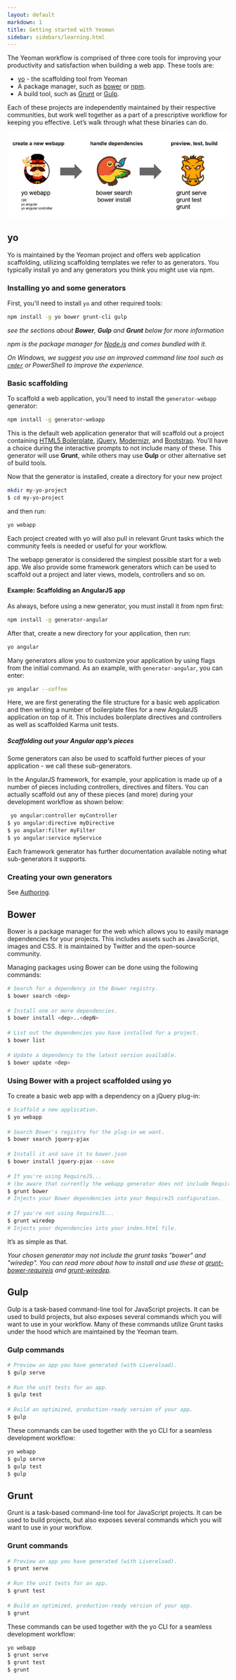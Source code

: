 ```yaml
---
layout: default
markdown: 1
title: Getting started with Yeoman
sidebar: sidebars/learning.html
---
```


The Yeoman workflow is comprised of three core tools for improving your productivity and satisfaction when building a web app. These tools are:

* [yo](https://github.com/yeoman/yo) - the scaffolding tool from Yeoman
* A package manager, such as [bower](http://bower.io) or [npm](http://npmjs.org).
* A build tool, such as [Grunt](http://gruntjs.com/) or [Gulp](http://gulpjs.com/).

Each of these projects are independently maintained by their respective communities, but work well together as a part of a prescriptive workflow for keeping you effective. Let’s walk through what these binaries can do.

<p class="toolset">
  <img class="full" src="/assets/img/workflow.jpg">
</p>

## yo

Yo is maintained by the Yeoman project and offers web application scaffolding, utilizing scaffolding templates we refer to as generators. You typically install yo and any generators you think you might use via npm.

### Installing yo and some generators

First, you'll need to install `yo` and other required tools:

```sh
npm install -g yo bower grunt-cli gulp
```

*see the sections about __Bower__, __Gulp__ and __Grunt__ below for more information*

*npm is the package manager for [Node.js](http://nodejs.org/) and comes bundled with it.*

*On Windows, we suggest you use an improved command line tool such as [`cmder`](http://bliker.github.io/cmder/) or PowerShell to improve the experience.*


### Basic scaffolding

To scaffold a web application, you'll need to install the `generator-webapp` generator:

```sh
npm install -g generator-webapp
```

This is the default web application generator that will scaffold out a project containing [HTML5 Boilerplate](http://html5boilerplate.com), [jQuery](http://jquery.com), [Modernizr](http://modernizr.com), and [Bootstrap](http://twbs.github.io/bootstrap). You'll have a choice during the interactive prompts to not include many of these. This generator will use __Grunt__, while others may use __Gulp__ or other alternative set of build tools.

Now that the generator is installed, create a directory for your new project

```sh
mkdir my-yo-project
$ cd my-yo-project
```

and then run:

```sh
yo webapp
```

Each project created with yo will also pull in relevant Grunt tasks which the community feels is needed or useful for your workflow.

The webapp generator is considered the simplest possible start for a web app. We also provide some framework generators which can be used to scaffold out a project and later views, models, controllers and so on.


#### Example: Scaffolding an AngularJS app

As always, before using a new generator, you must install it from npm first:

```sh
npm install -g generator-angular
```

After that, create a new directory for your application, then run:

```sh
yo angular
```

Many generators allow you to customize your application by using flags from the initial command. As an example, with `generator-angular`, you can enter:

```sh
yo angular --coffee
```

Here, we are first generating the file structure for a basic web application and then writing a number of boilerplate files for a new AngularJS application on top of it. This includes boilerplate directives and controllers as well as scaffolded Karma unit tests.


##### Scaffolding out your Angular app’s pieces

Some generators can also be used to scaffold further pieces of your application - we call these sub-generators.

In the AngularJS framework, for example, your application is made up of a number of pieces including controllers, directives and filters. You can actually scaffold out any of these pieces (and more) during your development workflow as shown below:

```sh
 yo angular:controller myController
$ yo angular:directive myDirective
$ yo angular:filter myFilter
$ yo angular:service myService
```

Each framework generator has further documentation available noting what sub-generators it supports.

### Creating your own generators

See [Authoring](/authoring).


## Bower

Bower is a package manager for the web which allows you to easily manage dependencies for your projects. This includes assets such as JavaScript, images and CSS. It is maintained by Twitter and the open-source community.

Managing packages using Bower can be done using the following commands:

```sh
# Search for a dependency in the Bower registry.
$ bower search <dep>

# Install one or more dependencies.
$ bower install <dep>..<depN>

# List out the dependencies you have installed for a project.
$ bower list

# Update a dependency to the latest version available.
$ bower update <dep>
```

### Using Bower with a project scaffolded using yo

To create a basic web app with a dependency on a jQuery plug-in:

```sh
# Scaffold a new application.
$ yo webapp

# Search Bower's registry for the plug-in we want.
$ bower search jquery-pjax

# Install it and save it to bower.json
$ bower install jquery-pjax --save

# If you're using RequireJS...
# (be aware that currently the webapp generator does not include RequireJS and the following command only applies to generators that do)
$ grunt bower
# Injects your Bower dependencies into your RequireJS configuration.

# If you're not using RequireJS...
$ grunt wiredep
# Injects your dependencies into your index.html file.
```

It’s as simple as that.

*Your chosen generator may not include the grunt tasks "bower" and "wiredep". You can read more about how to install and use these at [grunt-bower-requirejs](https://github.com/yeoman/grunt-bower-requirejs) and [grunt-wiredep](https://github.com/stephenplusplus/grunt-wiredep).*

## Gulp

Gulp is a task-based command-line tool for JavaScript projects. It can be used to build projects, but also exposes several commands which you will want to use in your workflow. Many of these commands utilize Grunt tasks under the hood which are maintained by the Yeoman team.

### Gulp commands

```sh
# Preview an app you have generated (with Livereload).
$ gulp serve

# Run the unit tests for an app.
$ gulp test

# Build an optimized, production-ready version of your app.
$ gulp
```

These commands can be used together with the yo CLI for a seamless development workflow:

```sh
yo webapp
$ gulp serve
$ gulp test
$ gulp
```

## Grunt

Grunt is a task-based command-line tool for JavaScript projects. It can be used to build projects, but also exposes several commands which you will want to use in your workflow.

### Grunt commands

```sh
# Preview an app you have generated (with Livereload).
$ grunt serve

# Run the unit tests for an app.
$ grunt test

# Build an optimized, production-ready version of your app.
$ grunt
```

These commands can be used together with the yo CLI for a seamless development workflow:

```sh
yo webapp
$ grunt serve
$ grunt test
$ grunt
```
